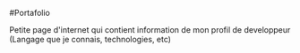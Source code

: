 #Portafolio

Petite page d'internet qui contient information de mon profil de developpeur (Langage que je connais, technologies, etc)
